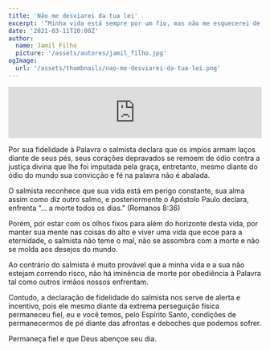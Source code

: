 ```yaml
---
title: 'Não me desviarei da tua lei'
excerpt: '“Minha vida está sempre por um fio, mas não me esquecerei de tua lei. Os perversos me prepararam armadilhas, mas não me desviarei de tuas ordens” – Salmos 119:109,110'
date: '2021-03-11T10:00Z'
author:
  name: Jamil Filho
  picture: '/assets/autores/jamil_filho.jpg'
ogImage:
  url: '/assets/thumbnails/nao-me-desviarei-da-tua-lei.png' 
---
```


<iframe src="https://anchor.fm/novasdecadamanha/embed/episodes/Devocional-94---No-me-desviarei-da-tua-lei-es9iao" height="102px" width="100%" frameborder="0" scrolling="no"></iframe>

Por sua fidelidade à Palavra o salmista declara que os ímpios armam laços diante de seus pés, seus corações depravados se remoem de ódio contra a justiça divina que lhe foi imputada pela graça, entretanto, mesmo diante do ódio do mundo sua convicção e fé na palavra não é abalada.

O salmista reconhece que sua vida está em perigo constante, sua alma assim como diz outro salmo, e posteriormente o Apóstolo Paulo declara, enfrenta “... a morte todos os dias.” (Romanos 8:36)

Porém, por estar com os olhos fixos para além do horizonte desta vida, por manter sua mente nas coisas do alto e viver uma vida que ecoe para a eternidade, o salmista não teme o mal, não se assombra com a morte e não se molda aos desejos do mundo.

Ao contrário do salmista é muito provável que a minha vida e a sua não estejam correndo risco, não há iminência de morte por obediência à Palavra tal como outros irmãos nossos enfrentam.

Contudo, a declaração de fidelidade do salmista nos serve de alerta e incentivo, pois ele mesmo diante da extrema perseguição física permaneceu fiel, eu e você temos, pelo Espírito Santo, condições de permanecermos de pé diante das afrontas e deboches que podemos sofrer.

Permaneça fiel e que Deus abençoe seu dia.